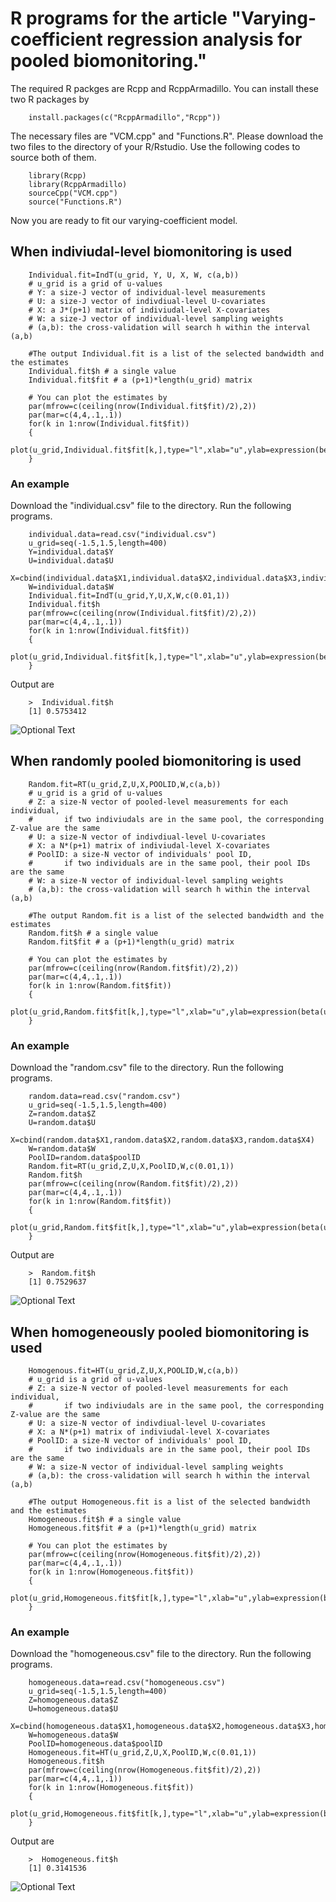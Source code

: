 # R programs for the article "Varying-coefficient regression analysis for pooled biomonitoring."

The required R packges are Rcpp and RcppArmadillo. You can install these two R packages by

        install.packages(c("RcppArmadillo","Rcpp"))
        
The necessary files are "VCM.cpp" and "Functions.R". Please download the two files to the directory of your R/Rstudio. Use the following codes to source both of them.

        library(Rcpp)
        library(RcppArmadillo)
        sourceCpp("VCM.cpp")
        source("Functions.R")
        
Now you are ready to fit our varying-coefficient model.

## When indiviudal-level biomonitoring is used

        Individual.fit=IndT(u_grid, Y, U, X, W, c(a,b))
        # u_grid is a grid of u-values
        # Y: a size-J vector of individual-level measurements
        # U: a size-J vector of indivdiual-level U-covariates
        # X: a J*(p+1) matrix of indiviudal-level X-covariates
        # W: a size-J vector of individual-level sampling weights
        # (a,b): the cross-validation will search h within the interval (a,b)
        
        #The output Individual.fit is a list of the selected bandwidth and the estimates
        Individual.fit$h # a single value
        Individual.fit$fit # a (p+1)*length(u_grid) matrix
        
        # You can plot the estimates by 
        par(mfrow=c(ceiling(nrow(Individual.fit$fit)/2),2))
        par(mar=c(4,4,.1,.1))
        for(k in 1:nrow(Individual.fit$fit))
        {
                plot(u_grid,Individual.fit$fit[k,],type="l",xlab="u",ylab=expression(beta(u)))
        }
### An example
Download the "individual.csv" file to the directory. Run the following programs.

        individual.data=read.csv("individual.csv")
        u_grid=seq(-1.5,1.5,length=400)
        Y=individual.data$Y
        U=individual.data$U
        X=cbind(individual.data$X1,individual.data$X2,individual.data$X3,individual.data$X4)
        W=individual.data$W
        Individual.fit=IndT(u_grid,Y,U,X,W,c(0.01,1))
        Individual.fit$h
        par(mfrow=c(ceiling(nrow(Individual.fit$fit)/2),2))
        par(mar=c(4,4,.1,.1))
        for(k in 1:nrow(Individual.fit$fit))
        {
                plot(u_grid,Individual.fit$fit[k,],type="l",xlab="u",ylab=expression(beta(u)))
        }

Output are

        >  Individual.fit$h
        [1] 0.5753412
        
![Optional Text](../master/individual.png)
     
## When randomly pooled biomonitoring is used

        Random.fit=RT(u_grid,Z,U,X,POOLID,W,c(a,b))
        # u_grid is a grid of u-values
        # Z: a size-N vector of pooled-level measurements for each individual,
        #       if two indiviudals are in the same pool, the corresponding Z-value are the same
        # U: a size-N vector of indivdiual-level U-covariates
        # X: a N*(p+1) matrix of indiviudal-level X-covariates
        # PoolID: a size-N vector of individuals' pool ID,
        #       if two individuals are in the same pool, their pool IDs are the same
        # W: a size-N vector of individual-level sampling weights
        # (a,b): the cross-validation will search h within the interval (a,b)
        
        #The output Random.fit is a list of the selected bandwidth and the estimates
        Random.fit$h # a single value
        Random.fit$fit # a (p+1)*length(u_grid) matrix
        
        # You can plot the estimates by 
        par(mfrow=c(ceiling(nrow(Random.fit$fit)/2),2))
        par(mar=c(4,4,.1,.1))
        for(k in 1:nrow(Random.fit$fit))
        {
                plot(u_grid,Random.fit$fit[k,],type="l",xlab="u",ylab=expression(beta(u)))
        }
        
### An example
Download the "random.csv" file to the directory. Run the following programs.

        random.data=read.csv("random.csv")
        u_grid=seq(-1.5,1.5,length=400)
        Z=random.data$Z
        U=random.data$U
        X=cbind(random.data$X1,random.data$X2,random.data$X3,random.data$X4)
        W=random.data$W
        PoolID=random.data$poolID
        Random.fit=RT(u_grid,Z,U,X,PoolID,W,c(0.01,1))
        Random.fit$h
        par(mfrow=c(ceiling(nrow(Random.fit$fit)/2),2))
        par(mar=c(4,4,.1,.1))
        for(k in 1:nrow(Random.fit$fit))
        {
                plot(u_grid,Random.fit$fit[k,],type="l",xlab="u",ylab=expression(beta(u)))
        }

Output are

        >  Random.fit$h
        [1] 0.7529637
        
![Optional Text](../master/random.png)
        
## When homogeneously pooled biomonitoring is used

        Homogenous.fit=HT(u_grid,Z,U,X,POOLID,W,c(a,b))
        # u_grid is a grid of u-values
        # Z: a size-N vector of pooled-level measurements for each individual,
        #       if two indiviudals are in the same pool, the corresponding Z-value are the same
        # U: a size-N vector of indivdiual-level U-covariates
        # X: a N*(p+1) matrix of indiviudal-level X-covariates
        # PoolID: a size-N vector of individuals' pool ID,
        #       if two individuals are in the same pool, their pool IDs are the same
        # W: a size-N vector of individual-level sampling weights
        # (a,b): the cross-validation will search h within the interval (a,b)
        
        #The output Homogeneous.fit is a list of the selected bandwidth and the estimates
        Homogeneous.fit$h # a single value
        Homogeneous.fit$fit # a (p+1)*length(u_grid) matrix
        
        # You can plot the estimates by 
        par(mfrow=c(ceiling(nrow(Homogeneous.fit$fit)/2),2))
        par(mar=c(4,4,.1,.1))
        for(k in 1:nrow(Homogeneous.fit$fit))
        {
                plot(u_grid,Homogeneous.fit$fit[k,],type="l",xlab="u",ylab=expression(beta(u)))
        }
        
### An example
Download the "homogeneous.csv" file to the directory. Run the following programs.

        homogeneous.data=read.csv("homogeneous.csv")
        u_grid=seq(-1.5,1.5,length=400)
        Z=homogeneous.data$Z
        U=homogeneous.data$U
        X=cbind(homogeneous.data$X1,homogeneous.data$X2,homogeneous.data$X3,homogeneous.data$X4)
        W=homogeneous.data$W
        PoolID=homogeneous.data$poolID
        Homogeneous.fit=HT(u_grid,Z,U,X,PoolID,W,c(0.01,1))
        Homogeneous.fit$h
        par(mfrow=c(ceiling(nrow(Homogeneous.fit$fit)/2),2))
        par(mar=c(4,4,.1,.1))
        for(k in 1:nrow(Homogeneous.fit$fit))
        {
                plot(u_grid,Homogeneous.fit$fit[k,],type="l",xlab="u",ylab=expression(beta(u)))
        }

Output are

        >  Homogeneous.fit$h
        [1] 0.3141536
        
![Optional Text](../master/homogeneous.png)
